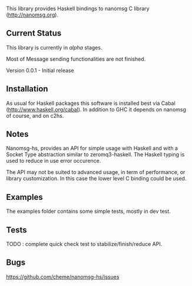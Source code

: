 This library provides Haskell bindings to nanomsg C library (http://nanomsg.org).

Current Status
--------------

This library is currently in *alpha* stages.

Most of Message sending functionalities are not finished.

Version 0.0.1 - Initial release

Installation
------------

As usual for Haskell packages this software is installed best via Cabal
(http://www.haskell.org/cabal). In addition to GHC it depends on nanomsg
of course, and on c2hs.

Notes
-----

Nanomsg-hs, provides an API for simple usage with Haskell and with a Socket Type abstraction similar to zeromq3-haskell. The Haskell typing is used to reduce in use error occurence.

The API may not be suited to advanced usage, in term of performance, or library customization. In this case the lower level C binding could be used.

Examples
--------

The examples folder contains some simple tests, mostly in dev test.

Tests
--------

TODO : complete quick check test to stabilize/finish/reduce API.

Bugs
----

https://github.com/cheme/nanomsg-hs/issues

